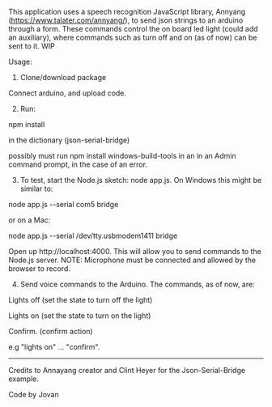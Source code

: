 This application uses a speech recognition JavaScript library, Annyang (https://www.talater.com/annyang/), to send json strings to an arduino through a form. These commands control the on board led light (could add an auxiliary), where commands such as turn off and on (as of now) can be sent to it. WIP

Usage:

1. Clone/download package

Connect arduino, and upload code.

2. Run:

npm install

in the dictionary (json-serial-bridge)

possibly must run npm install windows-build-tools in an in an Admin command prompt, in the case of an error.

3. To test, start the Node.js sketch: node app.js.
On Windows this might be similar to:

node app.js --serial com5 bridge

or on a Mac:

node app.js --serial /dev/tty.usbmodem1411 bridge

Open up http://localhost:4000. This will allow you to send commands to the Node.js server. NOTE: Microphone must be connected and allowed by the browser to record.

4. Send voice commands to the Arduino. The commands, as of now, are:

Lights off (set the state to turn off the light)

Lights on (set the state to turn on the light)

Confirm. (confirm action)

e.g "lights on" ... "confirm".

------

Credits to Annayang creator and Clint Heyer for the Json-Serial-Bridge example.

Code by Jovan